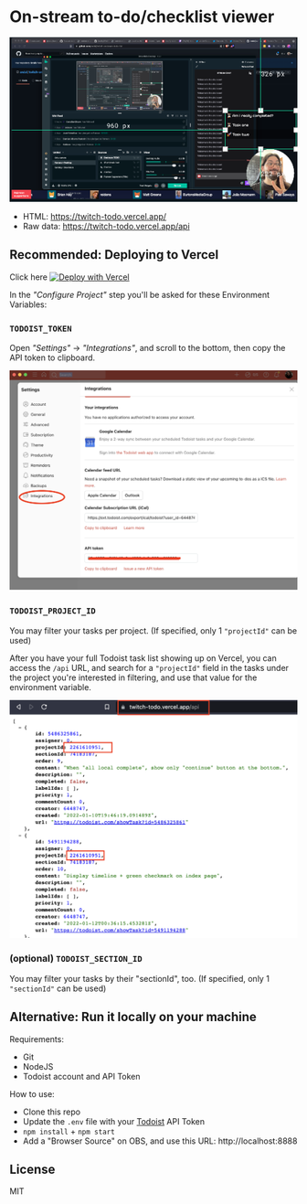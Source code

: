 # On-stream to-do/checklist viewer

<img src="screenshot.png?raw=1" />

- HTML: https://twitch-todo.vercel.app/
- Raw data: https://twitch-todo.vercel.app/api

## Recommended: Deploying to Vercel

Click here [![Deploy with Vercel](https://vercel.com/button)](https://vercel.com/new/clone?repository-url=https%3A%2F%2Fgithub.com%2Fendel%2Ftwitch-onstream-todo-list&env=TODOIST_TOKEN,TODOIST_PROJECT_ID)

In the _"Configure Project"_ step you'll be asked for these Environment Variables:

### `TODOIST_TOKEN`

Open _"Settings"_ → _"Integrations"_, and scroll to the bottom, then copy the API token to clipboard.

![](screenshot-settings.png?raw=1)

### `TODOIST_PROJECT_ID`

You may filter your tasks per project. (If specified, only 1 `"projectId"` can be used)

After you have your full Todoist task list showing up on Vercel, you can access the `/api` URL, and search for a `"projectId"` field in the tasks under the project you're interested in filtering, and use that value for the environment variable.

![](screenshot-projectid.png?raw=1)

### (optional) `TODOIST_SECTION_ID`

You may filter your tasks by their "sectionId", too. (If specified, only 1 `"sectionId"` can be used)

## Alternative: Run it locally on your machine

Requirements:

- Git
- NodeJS
- Todoist account and API Token

How to use:

- Clone this repo
- Update the `.env` file with your [Todoist](https://todoist.com/) API Token
- `npm install` + `npm start`
- Add a "Browser Source" on OBS, and use this URL: http://localhost:8888

## License

MIT

